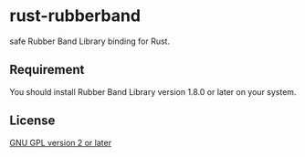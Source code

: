 # rust-rubberband
safe Rubber Band Library binding for Rust.

## Requirement
You should install Rubber Band Library version 1.8.0 or later on your system.

## License
[GNU GPL version 2 or later](../LICENSE.md)
